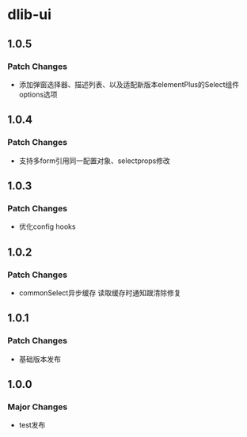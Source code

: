 # dlib-ui

## 1.0.5

### Patch Changes

- 添加弹窗选择器、描述列表、以及适配新版本elementPlus的Select组件options选项

## 1.0.4

### Patch Changes

- 支持多form引用同一配置对象、selectprops修改

## 1.0.3

### Patch Changes

- 优化config hooks

## 1.0.2

### Patch Changes

- commonSelect异步缓存 读取缓存时通知跟清除修复

## 1.0.1

### Patch Changes

- 基础版本发布

## 1.0.0

### Major Changes

- test发布
